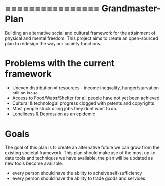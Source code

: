 ================
Grandmaster-Plan
================
Building an alternative social and cultural framework for the attainment of physical and mental freedom. This project aims to create an open-sourced plan to redesign the way our society functions.


Problems with the current framework
===================================
- Uneven distribution of resources - income inequality, hunger/starvation still an issue
- Access to Food/Water/Shelter for all people have not yet been achieved
- Cultural & technologial progress clogged with patents and copyrights
- Most people stuck doing jobs they dont want to do.
- Loneliness & Depression as an epidemic

Goals
=====
The goal of this plan is to create an alternative future we can grow from the existing societal framework. This plan should make use of the most up-to-date tools and techniques we have available, the plan will be updated as new tools become available. 

- every person should have the ability to acheive self-sufficiency
- every person should have the ability to trade goods and services.


